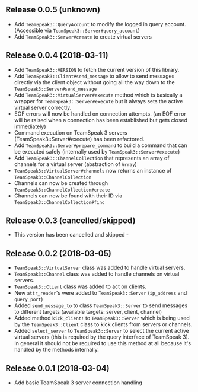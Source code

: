 ## Release 0.0.5 (unknown)

* Add `TeamSpeak3::QueryAccount` to modify the logged in query account. (Accessible via `TeamSpeak3::Server#query_account`)
* Add `TeamSpeak3::Server#create` to create virtual servers

## Release 0.0.4 (2018-03-11)

* Add `TeamSpeak3::VERSION` to fetch the current version of this library.
* Add `TeamSpeak3::Client#send_message` to allow to send messages directly via the client object
  without going all the way down to the `TeamSpeak3::Server#send_message`
* Add `TeamSpeak3::VirtualServer#execute` method which is basically a wrapper for `TeamSpeak3::Server#execute`
  but it always sets the active virtual server correctly.
* EOF errors will now be handled on connection attempts. (an EOF error will be raised when a connection has
  been established but gets closed immediately)
* Command execution on TeamSpeak 3 servers (TeamSpeak3::Server#execute) has been refactored.
* Add `TeamSpeak3::Server#prepare_command` to build a command that can be executed safely (internally used by
  `TeamSpeak3::Server#execute`)
* Add `TeamSpeak3::ChannelCollection` that represents an array of channels for a virtual server (abstraction of `Array`)
* `TeamSpeak3::VirtualServer#channels` now returns an instance of `TeamSpeak3::ChannelCollection`
* Channels can now be created through `TeamSpeak3::ChannelCollection#create`
* Channels can now be found with their ID via `TeamSpeak3::ChannelCollection#find`

## Release 0.0.3 (cancelled/skipped)

- This version has been cancelled and skipped -

## Release 0.0.2 (2018-03-05)

* `TeamSpeak3::VirtualServer` class was added to handle virtual servers.
* `TeamSpeak3::Channel` class was added to handle channels on virtual servers.
* `TeamSpeak3::Client` class was added to act on clients.
* New `attr_reader`'s were added to `TeamSpeak3::Server` (`ip_address` and `query_port`)
* Added `send_message_to` to class `TeamSpeak3::Server` to send messages to different targets (available targets: server, client, channel)
* Added method `kick_client!` to `TeamSpeak3::Server` which is being used by the `TeamSpeak3::Client` class to kick clients from servers or channels.
* Added `select_server` to `TeamSpeak3::Server` to select the current active virtual servers (this is required by the query interface of TeamSpeak 3). In general it should not be required to use this method at all because it's handled by the methods internally.

## Release 0.0.1 (2018-03-04)

* Add basic TeamSpeak 3 server connection handling
